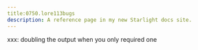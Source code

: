 ```yaml
---
title:0750.lore113bugs
description: A reference page in my new Starlight docs site.
---
```

xxx:
doubling the output when you only required one